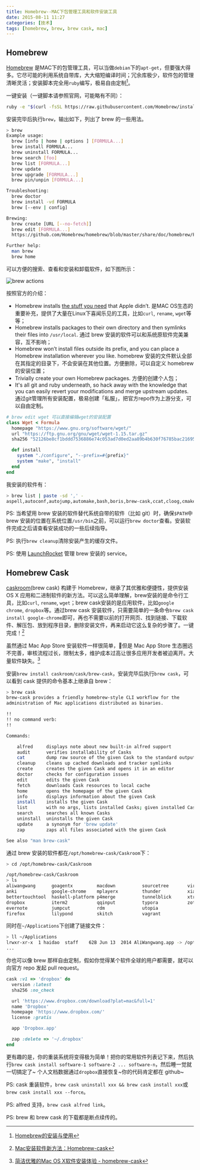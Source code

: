 ```yaml
---
title: Homebrew--MAC下包管理工具和软件安装工具
date: 2015-08-11 11:27
categories: [技术]
tags: [homebrew, brew, brew cask, mac]
---
```


## Homebrew

[Homebrew](http://brew.sh/) 是MAC下的包管理工具，可以当做`debian`下的`apt-get`，但要强大得多。它尽可能的利用系统自带库，大大缩短编译时间；冗余库极少，软件包的管理清晰灵活；安装脚本完全用`ruby`编写，极易自由定制[^linfan]。

一键安装（一键脚本请参照官网，可能略有不同）：

```bash
ruby -e "$(curl -fsSL https://raw.githubusercontent.com/Homebrew/install/master/install)"
```

安装完毕后执行`brew`，输出如下，列出了 brew 的一些用法。

```bash
> brew
Example usage:
  brew [info | home | options ] [FORMULA...]
  brew install FORMULA...
  brew uninstall FORMULA...
  brew search [foo]
  brew list [FORMULA...]
  brew update
  brew upgrade [FORMULA...]
  brew pin/unpin [FORMULA...]

Troubleshooting:
  brew doctor
  brew install -vd FORMULA
  brew [--env | config]

Brewing:
  brew create [URL [--no-fetch]]
  brew edit [FORMULA...]
  https://github.com/Homebrew/homebrew/blob/master/share/doc/homebrew/Formula-Cookbook.md

Further help:
  man brew
  brew home
```

可以方便的搜索、查看和安装和卸载软件，如下图所示：

![brew actions](http://static.wulfric.me/brew-action.png "brew actions")

按照官方的介绍：

- Homebrew installs [the stuff you need](https://github.com/Homebrew/homebrew/tree/master/Library/Formula) that Apple didn’t. 是MAC OS生态的重要补充，提供了大量在Linux下喜闻乐见的工具，比如`curl`, `rename`, `wget`等等；
- Homebrew installs packages to their own directory and then symlinks their files into `/usr/local`. 通过 brew 安装的软件可以和系统原软件完美兼容，互不影响；
- Homebrew won’t install files outside its prefix, and you can place a Homebrew installation wherever you like. homebrew 安装的文件默认全部在其指定的目录下，不会安装在其他位置。方便删除，可以自定义 homebrew 的安装位置；
- Trivially create your own Homebrew packages. 方便的创建个人包；
- It's all git and ruby underneath, so hack away with the knowledge that you can easily revert your modifications and merge upstream updates. 通过git管理所有安装配置，极易创建「私服」，把官方repo作为上游分支，可以自由定制。

``` ruby
# brew edit wget 可以直接编辑wget的安装配置
class Wget < Formula
  homepage "https://www.gnu.org/software/wget/"
  url "https://ftp.gnu.org/gnu/wget/wget-1.15.tar.gz"
  sha256 "52126be8cf1bddd7536886e74c053ad7d0ed2aa89b4b630f76785bac21695fcd"

  def install
    system "./configure", "--prefix=#{prefix}"
    system "make", "install"
  end
end
```

我安装的软件有：

```bash
> brew list | paste -sd ',' -
aspell,autoconf,autojump,automake,bash,boris,brew-cask,ccat,cloog,cmake,composer,coreutils,cscope,ctags,editorconfig,emacs-clang-complete-async,emacs-mac,fontconfig,freetype,gcc,gdbm,gettext,git,gmp,gnu-sed,gnutls,go,htop-osx,icu4c,imagemagick,isl,jpeg,leptonica,libevent,libmpc,libpng,libtasn1,libtiff,libtool,llvm,mercurial,mobile-shell,mpfr,nettle,newt,nvm,openssl,pcre,php56,pkg-config,popt,protobuf,proxychains-ng,pyenv,pyqt,python,qt,rbenv,rbenv-gem-rehash,readline,rename,ruby-build,s-lang,sip,sqlite,tesseract,the_silver_searcher,tig,tree,unixodbc,vim,wget,xz,zeromq,zlib,zsh
``` 

PS: 当希望用 brew 安装的软件替代系统自带的软件（比如 git）时，确保`$PATH`中 brew 安装的位置在系统位置`/usr/bin`之前，可以运行`brew doctor`查看。安装软件完成之后请查看安装成功的一些后续指导。

PS: 执行`brew cleanup`清除安装产生的缓存文件。

PS: 使用 [LaunchRocket](https://github.com/jimbojsb/launchrocket) 管理 brew 安装的 service。

## Homebrew Cask

[caskroom](http://caskroom.io/)(brew cask) 构建于 Homebrew，继承了其优雅和便捷性，提供安装 OS X 应用和二进制软件的新方法。可以这么简单理解，brew安装的是命令行工具，比如`curl`, `rename`, `wget`；brew cask安装的是应用软件，比如`google chrome`, `dropbox`等。通过brew cask 安装软件，只需要简单的一条命令`brew cask install google-chrome`即可，再也不需要以前的打开网页、找到链接、下载软件、解压包、放到程序目录，删除安装文件，再来启动它这么复杂的步骤了。一键完成！[^yangzhiping]

虽然通过 Mac App Store 安装软件一样很简单，但是 Mac App Store 生态圈远不完善，审核流程过长，限制太多，维护成本过高让很多应用开发者被迫离开。大量软件缺失。[^ksmx]

安装`brew install caskroom/cask/brew-cask`，安装完毕后执行`brew cask`，可以看到 cask 提供的命令基本上继承自 brew：

```bash
> brew cask
brew-cask provides a friendly homebrew-style CLI workflow for the
administration of Mac applications distributed as binaries.

!!
!! no command verb:
!!

Commands:

    alfred     displays note about new built-in alfred support
    audit      verifies installability of Casks
    cat        dump raw source of the given Cask to the standard output
    cleanup    cleans up cached downloads and tracker symlinks
    create     creates the given Cask and opens it in an editor
    doctor     checks for configuration issues
    edit       edits the given Cask
    fetch      downloads Cask resources to local cache
    home       opens the homepage of the given Cask
    info       displays information about the given Cask
    install    installs the given Cask
    list       with no args, lists installed Casks; given installed Casks, lists staged files
    search     searches all known Casks
    uninstall  uninstalls the given Cask
    update     a synonym for 'brew update'
    zap        zaps all files associated with the given Cask

See also "man brew-cask"
```

通过 brew 安装的软件都在`/opt/homebrew-cask/Caskroom`下：

```bash
> cd /opt/homebrew-cask/Caskroom

/opt/homebrew-cask/Caskroom
> ls
aliwangwang      goagentx         macdown          sourcetree       virtualbox
anki             google-chrome    mplayerx         thunder          xiami
bettertouchtool  haskell-platform p4merge          tunnelblick      xtrafinder
dropbox          iterm2           qqinput          typora           zotero
evernote         jumpcut          rdm              utopia
firefox          lilypond         skitch           vagrant
```

同时在`~/Applications`下创建了链接文件：

```bash
> ll ~/Applications
lrwxr-xr-x  1 haidao  staff    62B Jun 13  2014 AliWangwang.app -> /opt/homebrew-cask/Caskroom/aliwangwang/latest/AliWangwang.app
...
```

你也可以像 brew 那样自由定制，假如你觉得某个软件全球的用户都需要，就可以向官方 repo 发起 pull request。

```ruby
cask :v1 => 'dropbox' do
  version :latest
  sha256 :no_check

  url 'https://www.dropbox.com/download?plat=mac&full=1'
  name 'Dropbox'
  homepage 'https://www.dropbox.com/'
  license :gratis

  app 'Dropbox.app'

  zap :delete => '~/.dropbox'
end
```

更有趣的是，你的重装系统将变得极为简单！把你的常用软件列表记下来，然后执行`brew cask install software-1 software-2 ... software-n`，然后睡一觉就一切搞定了~ 个人文档数据通过`dropbox`直接恢复~你的代码肯定都在 github~

PS: cask 重装软件，`brew cask uninstall xxx && brew cask install xxx`或`brew cask install xxx --force`。

PS: alfred 支持，`brew cask alfred link`。

PS: brew 和 brew cask 的下载都是断点续传的。

[^yangzhiping]: [Mac安装软件新方法：Homebrew-cask](http://www.yangzhiping.com/tech/homebrew-cask.html)

[^ksmx]: [简洁优雅的Mac OS X软件安装体验 - homebrew-cask](http://ksmx.me/homebrew-cask-cli-workflow-to-install-mac-applications/)

[^linfan]: [Homebrew的安装与使用](http://linfan.info/blog/2012/02/25/homebrew-installation-and-usage/)